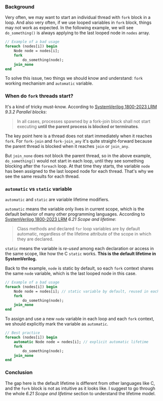### Background

Very often, we may want to start an individual thread with `fork` block in a loop. And also very often, if we use looped variables in `fork` block, things may not work as expected. In the following example, we will see `do_something()` is always applying to the last looped node in `nodes` array.

```systemverilog
// Example of a bad usage
foreach (nodes[i]) begin
    Node node = nodes[i];
    fork
        do_something(node);
    join_none
end
```

To solve this issue, two things we should know and understand: `fork` working mechanism and `automatic` variable.

### When do `fork` threads start?

It's a kind of tricky must-know. According to [SystemVerilog 1800-2023 LRM](#TBD) *9.3.2 Parallel blocks*:

> In all cases, processes spawned by a fork-join block shall not start executing **until the parent process is blocked or terminates**.

The key point here is a thread does not start immediately when it reaches `fork`. For `fork-join` and `fork-join_any` it's quite straight-forward because the parent thread is blocked when it reaches `join` or `join_any`.

But `join_none` does not block the parent thread, so in the above example, `do_something()` would not start in each loop, until they see something blocking after the `foreach` loop. At that time they starts, the variable `node` has been assigned to the last looped node for each thread. That's why we see the same results for each thread.

### `automatic` vs `static` variable

`automatic` and `static` are variable lifetime modifiers.

`automatic` means the variable only lives in current scope, which is the default behavior of many other programming languages. According to [SystemVerilog 1800-2023 LRM](#TBD) *6.21 Scope and lifetime*:

> Class methods and declared `for` loop variables are by default automatic, regardless of the lifetime attribute of the scope in which they are declared.

`static` means the variable is *re-used* among each declaration or access in the same scope, like how the C `static` works. **This is the default lifetime in SystemVerilog.**

Back to the example, `node` is static by default, so each `fork` context shares the same `node` variable, which is the last looped node in this case.

```systemverilog
// Example of a bad usage
foreach (nodes[i]) begin
    Node node = nodes[i]; // static variable by default, reused in each loop
    fork
        do_something(node);
    join_none
end
```

To assign and use a new `node` variable in each loop and each `fork` context, we should explicitly mark the variable as `automatic`.

```systemverilog
// Best practice
foreach (nodes[i]) begin
    automatic Node node = nodes[i]; // explicit automatic lifetime
    fork
        do_something(node);
    join_none
end
```

### Conclusion

The gap here is the default lifetime is different from other languages like C, and the `fork` block is not as intuitive as it looks like. I suggest to go through the whole *6.21 Scope and lifetime* section to understand the lifetime model.